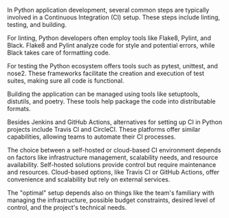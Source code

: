 In Python application development, several common steps are typically involved in a Continuous Integration (CI) setup. These steps include linting, testing, and building.

For linting, Python developers often employ tools like Flake8, Pylint, and Black. Flake8 and Pylint analyze code for style and potential errors, while Black takes care of formatting code.

For testing the Python ecosystem offers tools such as pytest, unittest, and nose2. These frameworks facilitate the creation and execution of test suites, making sure all code is functional.

Building the application can be managed using tools like setuptools, distutils, and poetry. These tools help package the code into distributable formats.

Besides Jenkins and GitHub Actions, alternatives for setting up CI in Python projects include Travis CI and CircleCI. These platforms offer similar capabilities, allowing teams to automate their CI processes.

The choice between a self-hosted or cloud-based CI environment depends on factors like infrastructure management, scalability needs, and resource availability. Self-hosted solutions provide control but require maintenance and resources. Cloud-based options, like Travis CI or GitHub Actions, offer convenience and scalability but rely on external services.

The "optimal" setup depends also on things like the team's familiary with managing the infrastructure, possible budget constraints, desired level of control, and the project's technical needs.
